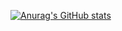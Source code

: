 [![Anurag's GitHub stats](https://github-readme-stats.vercel.app/api?username=DuduMarinho)](https://github.com/anuraghazra/github-readme-stats)
<!--
**DuduMarinho/DuduMarinho** is a ✨ _special_ ✨ repository because its `README.md` (this file) appears on your GitHub profile.

Here are some ideas to get you started:

- 🔭 I’m currently working on ...
- 🌱 I’m currently learning ...
- 👯 I’m looking to collaborate on ...
- 🤔 I’m looking for help with ...
- 💬 Ask me about ...
- 📫 How to reach me: ...
- 😄 Pronouns: ...
- ⚡ Fun fact: ...
-->
